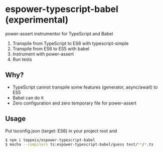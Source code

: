 # espower-typescript-babel (experimental)

power-assert instrumentor for TypeScript and Babel

1. Transpile from TypeScript to ES6 with typescript-simple
2. Transpile from ES6 to ES5 with babel
3. Instrument with power-assert
4. Run tests

## Why?

* TypeScript cannot transpile some features (generator, async/await) to ES5
* Babel can do it
* Zero configuration and zero temporary file for power-assert

## Usage

Put tsconfig.json (target: ES6) in your project root and

```bash
$ npm i teppeis/espower-typescript-babel
$ mocha --compilers ts:espower-typescript-babel/guess test/**/*.ts
```
